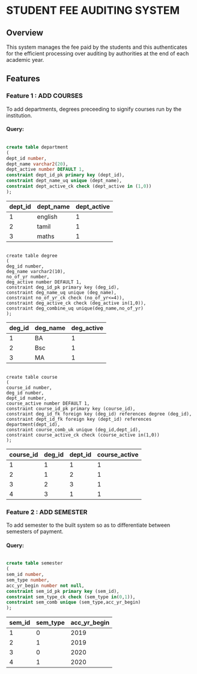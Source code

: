 # STUDENT FEE AUDITING SYSTEM

## Overview
 
  This system manages the fee paid by the students and this authenticates for the efficient processing over auditing by authorities at the end of each academic year.

## Features

### Feature 1 : ADD COURSES

To add departments, degrees preceeding to signify courses run by the institution.

#### Query:

```sql

create table department
(
dept_id number,
dept_name varchar2(20),
dept_active number DEFAULT 1,
constraint dept_id_pk primary key (dept_id),
constraint dept_name_uq unique (dept_name),
constraint dept_active_ck check (dept_active in (1,0))
);

````

| dept_id | dept_name | dept_active |
|---------|-----------|-------------|
| 1       | english   | 1           |
| 2       | tamil     | 1           |
| 3       | maths     | 1           |

```

create table degree
(
deg_id number,
deg_name varchar2(10),
no_of_yr number,
deg_active number DEFAULT 1,
constraint deg_id_pk primary key (deg_id),
constraint deg_name_uq unique (deg_name),
constraint no_of_yr_ck check (no_of_yr<=4)),
constraint deg_active_ck check (deg_active in(1,0)),
constraint deg_combine_uq unique(deg_name,no_of_yr)
);

```

| deg_id | deg_name | deg_active |
|--------|----------|------------|
| 1      | BA       | 1          |
| 2      | Bsc      | 1          |
| 3      | MA       | 1          |


```

create table course
(
course_id number,
deg_id number,
dept_id number,
course_active number DEFAULT 1,
constraint course_id_pk primary key (course_id),
constraint deg_id_fk foreign key (deg_id) references degree (deg_id),
constraint dept_id_fk foreign key (dept_id) references department(dept_id),
constraint course_comb_uk unique (deg_id,dept_id),
constraint course_active_ck check (course_active in(1,0))
);

``` 
| course_id | deg_id | dept_id | course_active |
|-----------|--------|---------|---------------|
| 1         | 1      | 1       | 1             |
| 2         | 1      | 2       | 1             |
| 3         | 2      | 3       | 1             |
| 4         | 3      | 1       | 1             |


### Feature 2 : ADD SEMESTER

To add semester to the built system so as to differentiate between semesters of payment.

#### Query:

```sql

create table semester
(
sem_id number,
sem_type number,
acc_yr_begin number not null,
constraint sem_id_pk primary key (sem_id),
constraint sem_type_ck check (sem_type in(0,1)),
constraint sem_comb unique (sem_type,acc_yr_begin)
);

```

| sem_id | sem_type | acc_yr_begin |
|--------|----------|--------------|
| 1      | 0        | 2019         |
| 2      | 1        | 2019         |
| 3      | 0        | 2020         |
| 4      | 1        | 2020         |
